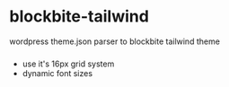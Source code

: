 # blockbite-tailwind
wordpress theme.json parser to blockbite tailwind theme 

###
- use it's 16px grid system
- dynamic font sizes